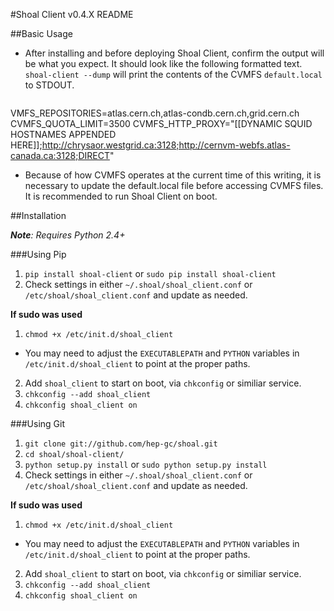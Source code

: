 #Shoal Client v0.4.X README

##Basic Usage

- After installing and before deploying Shoal Client, confirm the output will be what you expect. It should look like the following formatted text. `shoal-client --dump` will print the contents of the CVMFS `default.local` to STDOUT. 

    <pre>
VMFS_REPOSITORIES=atlas.cern.ch,atlas-condb.cern.ch,grid.cern.ch
CVMFS_QUOTA_LIMIT=3500
CVMFS_HTTP_PROXY="[[DYNAMIC SQUID HOSTNAMES APPENDED HERE]];http://chrysaor.westgrid.ca:3128;http://cernvm-webfs.atlas-canada.ca:3128;DIRECT"
    </pre>

- Because of how CVMFS operates at the current time of this writing, it is necessary to update the default.local file before accessing CVMFS files. It is recommended to run Shoal Client on boot.

##Installation

 _**Note**: Requires Python 2.4+_

###Using Pip

1. `pip install shoal-client` or `sudo pip install shoal-client`
2. Check settings in either `~/.shoal/shoal_client.conf` or `/etc/shoal/shoal_client.conf` and update as needed.

**If sudo was used**
1. `chmod +x /etc/init.d/shoal_client`
 - You may need to adjust the `EXECUTABLEPATH` and `PYTHON` variables in `/etc/init.d/shoal_client` to point at the proper paths.

2. Add `shoal_client` to start on boot, via `chkconfig` or similiar service.
 1. `chkconfig --add shoal_client`
 2. `chkconfig shoal_client on`


###Using Git
1. `git clone git://github.com/hep-gc/shoal.git`
2. `cd shoal/shoal-client/`
3. `python setup.py install` or `sudo python setup.py install`
4. Check settings in either `~/.shoal/shoal_client.conf` or `/etc/shoal/shoal_client.conf` and update as needed.


**If sudo was used**
1. `chmod +x /etc/init.d/shoal_client`
 - You may need to adjust the `EXECUTABLEPATH` and `PYTHON` variables in `/etc/init.d/shoal_client` to point at the proper paths.

2. Add `shoal_client` to start on boot, via `chkconfig` or similiar service.
 1. `chkconfig --add shoal_client`
 2. `chkconfig shoal_client on`
